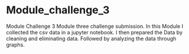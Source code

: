 # Module_challenge_3
Module Challenge 3
Module three challenge submission.
In this Module I collected the csv data in a jupyter notebook.
I then prepared the Data by cleaning and eliminating data.
Followed by analyzing the data through graphs.